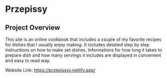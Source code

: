 # **Przepissy**

## **Project Overview**

This site is an online cookbook that includes a couple of my favorite recipes for dishes that I usually enjoy making. It includes detailed step by step instructions on how to make set dishes. Informations for how long it takes to prepare dish and how many servings it includes are displayed in convenient and easy to read way.

Website Link: https://przepisssy.netlify.app/
